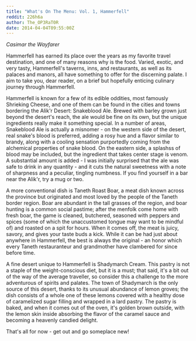 ```yaml
---
title: "What's On The Menu: Vol. 1, Hammerfell"
reddit: 226h6a
author: The_OP3RaT0R
date: 2014-04-04T09:55:00Z
---
```


*Casimar the Wayfarer*

Hammerfell has earned its place over the years as my favorite travel destination, and one of many reasons why is the food. Varied, exotic, and very tasty, Hammerfell's taverns, inns, and restaurants, as well as its palaces and manors, all have something to offer for the discerning palate. I aim to take you, dear reader, on a brief but hopefully enticing culinary journey through Hammerfell.

Hammerfell is known for a few of its edible oddities, most famously Shrieking Cheese, and one of them can be found in the cities and towns bordering the Alik'r Desert: Snakeblood Ale. Brewed with barley grown just beyond the desert's reach, the ale would be fine on its own, but the unique ingredients really make it something special. In a number of areas, Snakeblood Ale is actually a misnomer - on the western side of the desert, real snake's blood is preferred, adding a rosy hue and a flavor similar to brandy, along with a cooling sensation purportedly coming from the alchemical properties of snake blood. On the eastern side, a splashss of blood may be included, but the ingredient that takes center stage is venom. A substantial amount is added - I was initially surprised that the ale was safe to drink in any quantity - and it cuts the natural sweetness with a note of sharpness and a peculiar, tingling numbness. If you find yourself in a bar near the Alik'r, try a mug or two.

A more conventional dish is Taneth Roast Boar, a meat dish known across the province but originated and most loved by the people of the Taneth border region. Boar are abundant in the tall grasses of the region, and boar hunting is a common social pastime; after the menfolk come home with fresh boar, the game is cleaned, butchered, seasoned with peppers and spices (some of which the unaccustomed tongue may want to be mindful of) and roasted on a spit for hours. When it comes off, the meat is juicy, savory, and gives your taste buds a kick. While it can be had just about anywhere in Hammerfell, the best is always the original - an honor which every Taneth restauranteur and grandmother have clambered for since before time. 

A fine desert unique to Hammerfell is Shadymarch Cream. This pastry is not a staple of the weight-conscious diet, but it is a must; that said, it's a bit out of the way of the average traveller, so consider this a challenge to the more adventurous of spirits and palates. The town of Shadymarch is the only source of this desert, thanks to its unusual abundance of lemon groves; the dish consists of a whole one of these lemons covered with a healthy dose of caramelized sugar filling and wrapped in a lard pastry. The pastry is baked, and when it comes out of the oven, it's golden brown outside, with the lemon skin inside absorbing the flavor of the caramel sauce and becoming a heavenly candied delight. 

That's all for now  - get out and go someplace new! 
